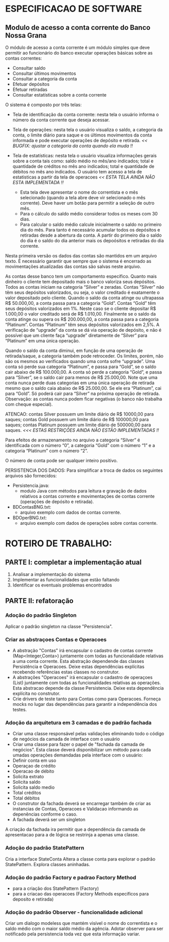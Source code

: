 # ESPECIFICACAO DE SOFTWARE
## Modulo de acesso a conta corrente do Banco Nossa Grana

O módulo de acesso a conta corrente é um módulo simples que deve permitir ao funcionário do banco executar operações básicas sobre as contas correntes:
* Consultar saldo
* Consultar últimos movimentos
* Consultar a categoria da conta
* Efetuar depósitos
* Efetuar retiradas
* Consultar estatísticas sobre a conta corrente

O sistema é composto por três telas:
* Tela de identificação da conta corrente: nesta tela o usuário informa o número da conta corrente que deseja acessar.

* Tela de operações: nesta tela o usuário visualiza o saldo, a categoria da conta, o limite diário para saque e os últimos movimentos da conta informada e pode executar operações de depósito e retirada. *<< BUGFIX: ajustar a categoria da conta quando ela muda !!*

* Tela de estatísticas: nesta tela o usuário visualiza informações gerais sobre a conta tais como: saldo médio no mês/ano indicados; total e quantidade de créditos no mês ano indicados; total e quantidade de débitos no mês ano indicados. O usuário tem acesso a tela de estatisticas a partir da tela de operacoes  *<< ESTA TELA AINDA NÃO ESTA IMPLEMENTADA !!*

  * Esta tela deve apresentar o nome do correntista e o mês selecionado (quando a tela abre deve vir selecionado o mês corrente). Deve haver um botão para permitir a seleção de outro mês.
  * Para o cálculo do saldo médio considerar todos os meses com 30 dias. 
  * Para calcular o saldo médio calcule inicialmente o saldo no primeiro dia do mês. Para tanto é necessário acumular todos os depósitos e retiradas desde a abertura da conta. A partir do primeiro dia o saldo do dia é o saldo do dia anterior mais os depoósitos e retiradas do dia corrente.

Nesta primeira versão os dados das contas são mantidos em um arquivo texto. É necessário garantir que sempre que o sistema é encerrado as movimentações atualizadas das contas são salvas neste arquivo.

As contas desse banco tem um comportamento específico. Quanto mais dinheiro o cliente tem depositado mais o banco valoriza seus depósitos. Todos as contas iniciam na categoria “Silver” e zeradas. Contas “Silver” não têm seus depósitos valorizados, ou seja, o valor creditado é exatamente o valor depositado pelo cliente. Quando o saldo da conta atinge ou ultrapassa R$ 50.000,00, a conta passa para a categoria “Gold”. Contas “Gold” têm seus depósitos valorizados em 1%. Neste caso se o cliente depositar R$ 1.000,00 o valor creditado será de R$ 1.010,00. Finalmente se o saldo da conta atinge ou supera os R$ 200.000,00, a conta passa para a categoria “Platinum”. Contas “Platinum” têm seus depósitos valorizados em 2,5%. A verificação de “upgrade” da conta se dá via operação de depósito, e não é possível que um cliente faça “upgrade” diretamente de “Silver” para “Platinum” em uma única operação.

Quando o saldo da conta diminui, em função de uma operação de retirada/saque, a categoria também pode retroceder. Os limites, porém, não são os mesmos ao verificados quando uma conta sofre “upgrade”. Uma conta só perde sua categoria “Platinum”, e passa para “Gold”, se o saldo cair abaixo de R$ 100.000,00. A conta só perde a categoria “Gold”, e passa para “Silver”, se o saldo cair para menos de R$ 25.000,00. Note que uma conta nunca perde duas categorias em uma única operação de retirada mesmo que o saldo caia abaixo de R$ 25.000,00. Se ele era “Platinum”, cai para “Gold”. Só poderá cair para “Silver” na próxima operação de retirada. Observação: as contas nunca podem ficar negativas (o banco não trabalha com cheque especial).

ATENCAO: contas Silver possuem um limite diário de R$ 10000,00 para saques; contas Gold possuem um limite diário de R$ 100000,00 para saques; contas Platinum possuem um limite diário de 500000,00 para saques. *<<< ESTAS RESTRIÇÕES AINDA NÃO ESTÃO IMPLEMENTADAS !!*

Para efeitos de armazenamento no arquivo a categoria “Silver” é identificada com o número “0”, a categoria “Gold” com o número “1” e a categoria “Platinum” com o número “2”.

O número de conta pode ser qualquer inteiro positivo.

PERSISTENCIA DOS DADOS:
Para simplificar a troca de dados os seguintes arquivos são fornecidos:

* Persistencia.java:
  * modulo Java com métodos para leitura e gravação de dados relativos a contas corrente e movimentações de contas corrente (operações de depósito e retirada).
* BDContasBNG.txt:
  * arquivo exemplo com dados de contas corrente.
* BDOperBNG.txt:
  * arquivo exemplo com dados de operações sobre contas corrente.

# ROTEIRO DE TRABALHO:

## PARTE I: completar a implementação atual
1) Analisar a implementação do sistema
2) Implementar as funcionalidades que estão faltando
3) Identificar os eventuais problemas encontrados

## PARTE II: refatoração

### Adoção do padrão Singleton
Aplicar o padrão singleton na classe "Persistencia".

### Criar as abstraçoes Contas e Operacoes
- A abstração "Contas" irá encapsular o cadastro de contas corrente (Map<Integer,Conta>) juntamente com todas as funcionalidade relativas a uma conta corrente. Esta abstração dependende das classes Persistência e Operacoes. Deixe estas dependências explícitas recebendo referências estas classes no construtor.
- A abstrações "Operacoes" irá encapsular o cadastro de operaçoes (List<Operacao>) juntamente com todas as funcionalidades relativas as operações. Esta abstracao depende da classe Persistencia. Deixe esta dependência explícita no construtor.
- Crie drivers de teste tanto para Contas como para Operacoes. Forneça mocks no lugar das dependências para garantir a independência dos testes.

### Adoção da arquitetura em 3 camadas e do padrão fachada
- Criar uma classe responsável pelas validações eliminando todo o código de negócios da camada de interface com o usuário
- Criar uma classe para fazer o papel de "fachada da camada de negócios". Esta classe deverá disponibilizar um método para cada umadas operações demandadas pela interface com o usuário:
 - Definir conta em uso
 - Operaçao de crédito
 - Operacao de débito
 - Solicita extrato
 - Solicita saldo
 - Solicita saldo medio
 - Total créditos
 - Total débitos
- O construtor da fachada deverá se encarregar também de criar as instancias de Contas, Operacoes e Validacao informando as depenências conforme o caso.
- A fachada deverá ser um singleton

A criação da fachada ira permitir que a dependência da camada de apresentacao para a de lógica se restrinja a apenas uma classe.

### Adoção do padrão StatePattern
Cria a interface StateConta
Altera a classe conta para explorar o padrão StatePattern. 
Explora classes aninhadas.

### Adoção do padrão Factory e padrao Factory Method
* para a criação dos StatePattern (Factory)
* para a criacao das operacoes (Factory Methods especificos para deposito e retirada)

### Adoção do padrão Observer - funcionalidade adicional
Criar um dialogo modeless que mantém visível o nome do correntista e o saldo médio com o maior saldo médio da agência. Adotar observer para ser notificado pela persistencia toda vez que esta informação variar.


